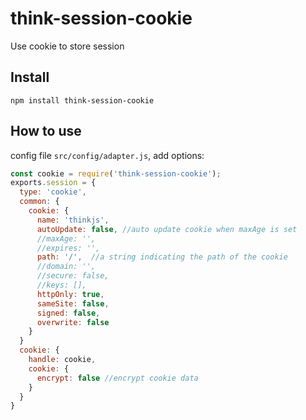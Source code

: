 # think-session-cookie

Use cookie to store session

## Install

```
npm install think-session-cookie
```

## How to use

config file `src/config/adapter.js`, add options:

```js
const cookie = require('think-session-cookie');
exports.session = {
  type: 'cookie',
  common: {
    cookie: {
      name: 'thinkjs',
      autoUpdate: false, //auto update cookie when maxAge is set
      //maxAge: '',
      //expires: '',
      path: '/',  //a string indicating the path of the cookie
      //domain: '',
      //secure: false,
      //keys: [],
      httpOnly: true,
      sameSite: false,
      signed: false,
      overwrite: false
    }
  }
  cookie: {
    handle: cookie,
    cookie: {
      encrypt: false //encrypt cookie data
    }
  }
}
```
